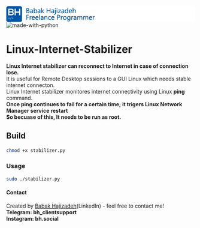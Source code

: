 <img src="https://github.com/babakhajizadeh/Linux-Internet-Stabilizer/blob/main/readme_logo.png" alt="Babak Hajizadeh" style="float:left;"/>

![made-with-python](https://img.shields.io/badge/python-v3.7-blue)
# Linux-Internet-Stabilizer

__Linux Internet stabilizer can reconnect to Internet in case of connection lose.__  
It is useful for Remote Desktop sessions to a GUI Linux which needs stable internet connecton.  
Linux Internet stabilizer monitores internet connectivity using Linux __ping__ command.  
__Once ping continues to fail for a certain time; it trigers Linux Network Manager service restart__  
__So becuase of this, It needs to be run as root.__  
## Build  
```sh
chmod +x stabilizer.py
```
### Usage
```sh
sudo ./stabilizer.py
```
#### Contact
Created by [Babak Hajizadeh]( www.linkedin.com/in/babakhajizadeh)(LinkedIn) - feel free to contact me!  
__Telegram: bh_clientsupport__  
__Instagram: bh.social__  
